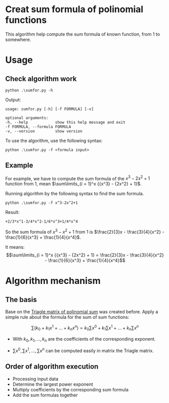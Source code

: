 Creat sum formula of polinomial functions
=========================================

This algorithm help compute the sum formula of known function, from 1 to somewhere. 

# Usage
## Check algorithm work

    python .\sumfor.py -h
    
Output:

    usage: sumfor.py [-h] [-f FORMULA] [-v]

    optional arguments:
    -h, --help            show this help message and exit
    -f FORMULA, --formula FORMULA
    -v, --version         show version

To use the algorithm, use the following syntax:
    
    python .\sumfor.py -f <formula input>

##  Example
For example, we have to compute the sum formula of the $x^3-2x^2+1$ function from $1$, mean $\sum\limits_{i = 1}^x {{x^3} - {2x^2} + 1}$.

Running algorithm by the following syntax to find the sum formula.

    python .\sumfor.py -f x^3-2x^2+1

Result:

    +2/3*x^1-3/4*x^2-1/6*x^3+1/4*x^4

So the sum formula of $x^3-x^2+1$ from $1$ is $\frac{2}{3}x - \frac{3}{4}{x^2} - \frac{1}{6}{x^3} + \frac{1}{4}{x^4}$. 

It means:
$$\sum\limits_{i = 1}^x {{x^3} - {2x^2} + 1} = \frac{2}{3}x - \frac{3}{4}{x^2} - \frac{1}{6}{x^3} + \frac{1}{4}{x^4}$$

# Algorithm mechanism

## The basis
Base on the [Triagle matrix of polinomial sum](https://github.com/Truongphi20/Forposum) was created before. Apply a simple rule about the formula for the sum of sum functions:

$$
\sum {\left( {{k_0} + {k_1}{x^1} + \ldots + {k_n}{x^n}} \right)}  = {k_0}\sum {{x^0}}  + {k_1}\sum {{x^1}} + \ldots + {k_n}\sum {{x^n}}
$$

   - With $k_0,k_1,\ldots,k_n$ are the coefficients of the corresponding exponent. 

   - $\sum {{x^0}},\sum {{x^1}},\ldots,\sum {{x^n}}$ can be computed easily in matrix the Triagle matrix.

## Order of algorithm execution

- Processing input data
- Determine the largest power exponent
- Multiply coefficients by the corresponding sum formula 
- Add the sum formulas together
 
